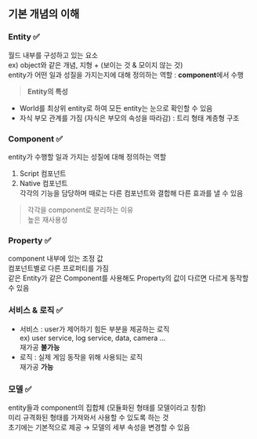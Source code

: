 ## 기본 개념의 이해

### Entity ✅
월드 내부를 구성하고 있는 요소   
ex) object와 같은 개념, 지형 + (보이는 것 & 모이지 않는 것)  
entity가 어떤 일과 성질을 가지는지에 대해 정의하는 역할 : **component**에서 수행  

> **Entity의 특성**
- World를 최상위 entity로 하여 모든 entity는 눈으로 확인할 수 있음
- 자식 부모 관계를 가짐 (자식은 부모의 속성을 따라감) : 트리 형태 계층형 구조

### Component ✅
entity가 수행할 일과 가지는 성질에 대해 정의하는 역할  
1. Script 컴포넌트
2. Native 컴포넌트  
각각의 기능을 담당하며 때로는 다른 컴포넌트와 결합해 다른 효과를 낼 수 있음  

> 각각을 component로 분리하는 이유  
    높은 재사용성  

### Property ✅
component 내부에 있는 조정 값  
컴포넌트별로 다른 프로퍼티를 가짐  
같은 Entity가 같은 Component를 사용해도 Property의 값이 다르면 다르게 동작할 수 있음  

### 서비스 & 로직 ✅
- 서비스 : user가 제어하기 힘든 부분을 제공하는 로직  
    ex) user service, log service, data, camera ...  
    재가공 **불가능**
- 로직 : 실제 게임 동작을 위해 사용되는 로직  
    재가공 **가능**  

### 모델 ✅
entity들과 component의 집합체 (모듈화된 형태를 모델이라고 칭함)  
미리 규격화된 형태를 가져와서 사용할 수 있도록 하는 것  
초기에는 기본적으로 제공 → 모델의 세부 속성을 변경할 수 있음  
